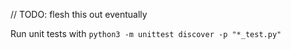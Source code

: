 // TODO: flesh this out eventually

Run unit tests with `python3 -m unittest discover -p "*_test.py"`
